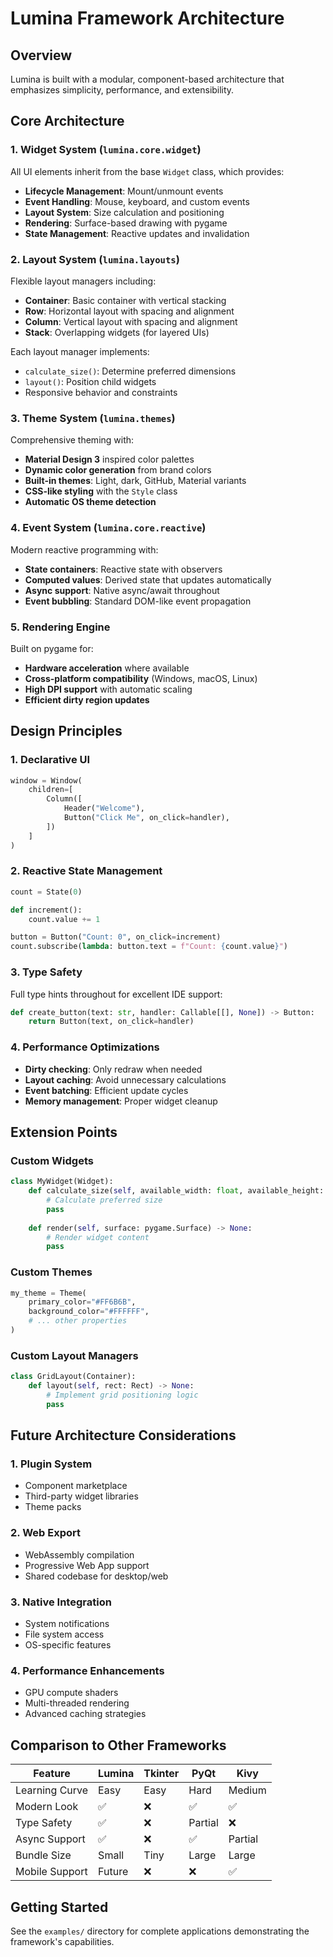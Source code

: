 # Lumina Framework Architecture

## Overview

Lumina is built with a modular, component-based architecture that emphasizes simplicity, performance, and extensibility.

## Core Architecture

### 1. Widget System (`lumina.core.widget`)

All UI elements inherit from the base `Widget` class, which provides:

- **Lifecycle Management**: Mount/unmount events
- **Event Handling**: Mouse, keyboard, and custom events
- **Layout System**: Size calculation and positioning
- **Rendering**: Surface-based drawing with pygame
- **State Management**: Reactive updates and invalidation

### 2. Layout System (`lumina.layouts`)

Flexible layout managers including:

- **Container**: Basic container with vertical stacking
- **Row**: Horizontal layout with spacing and alignment
- **Column**: Vertical layout with spacing and alignment  
- **Stack**: Overlapping widgets (for layered UIs)

Each layout manager implements:
- `calculate_size()`: Determine preferred dimensions
- `layout()`: Position child widgets
- Responsive behavior and constraints

### 3. Theme System (`lumina.themes`)

Comprehensive theming with:

- **Material Design 3** inspired color palettes
- **Dynamic color generation** from brand colors
- **Built-in themes**: Light, dark, GitHub, Material variants
- **CSS-like styling** with the `Style` class
- **Automatic OS theme detection**

### 4. Event System (`lumina.core.reactive`)

Modern reactive programming with:

- **State containers**: Reactive state with observers
- **Computed values**: Derived state that updates automatically  
- **Async support**: Native async/await throughout
- **Event bubbling**: Standard DOM-like event propagation

### 5. Rendering Engine

Built on pygame for:

- **Hardware acceleration** where available
- **Cross-platform compatibility** (Windows, macOS, Linux)
- **High DPI support** with automatic scaling
- **Efficient dirty region updates**

## Design Principles

### 1. Declarative UI

```python
window = Window(
    children=[
        Column([
            Header("Welcome"),
            Button("Click Me", on_click=handler),
        ])
    ]
)
```

### 2. Reactive State Management

```python
count = State(0)

def increment():
    count.value += 1

button = Button("Count: 0", on_click=increment)
count.subscribe(lambda: button.text = f"Count: {count.value}")
```

### 3. Type Safety

Full type hints throughout for excellent IDE support:

```python
def create_button(text: str, handler: Callable[[], None]) -> Button:
    return Button(text, on_click=handler)
```

### 4. Performance Optimizations

- **Dirty checking**: Only redraw when needed
- **Layout caching**: Avoid unnecessary calculations
- **Event batching**: Efficient update cycles
- **Memory management**: Proper widget cleanup

## Extension Points

### Custom Widgets

```python
class MyWidget(Widget):
    def calculate_size(self, available_width: float, available_height: float) -> tuple[float, float]:
        # Calculate preferred size
        pass
    
    def render(self, surface: pygame.Surface) -> None:
        # Render widget content
        pass
```

### Custom Themes

```python
my_theme = Theme(
    primary_color="#FF6B6B",
    background_color="#FFFFFF",
    # ... other properties
)
```

### Custom Layout Managers

```python
class GridLayout(Container):
    def layout(self, rect: Rect) -> None:
        # Implement grid positioning logic
        pass
```

## Future Architecture Considerations

### 1. Plugin System
- Component marketplace
- Third-party widget libraries
- Theme packs

### 2. Web Export
- WebAssembly compilation
- Progressive Web App support
- Shared codebase for desktop/web

### 3. Native Integration
- System notifications
- File system access
- OS-specific features

### 4. Performance Enhancements
- GPU compute shaders
- Multi-threaded rendering
- Advanced caching strategies

## Comparison to Other Frameworks

| Feature | Lumina | Tkinter | PyQt | Kivy |
|---------|--------|---------|------|------|
| Learning Curve | Easy | Easy | Hard | Medium |
| Modern Look | ✅ | ❌ | ✅ | ✅ |
| Type Safety | ✅ | ❌ | Partial | ❌ |
| Async Support | ✅ | ❌ | ✅ | Partial |
| Bundle Size | Small | Tiny | Large | Large |
| Mobile Support | Future | ❌ | ❌ | ✅ |

## Getting Started

See the `examples/` directory for complete applications demonstrating the framework's capabilities.